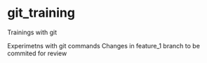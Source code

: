 # git_training
Trainings with git

Experimetns with git commands
Changes in feature_1 branch to be commited for review